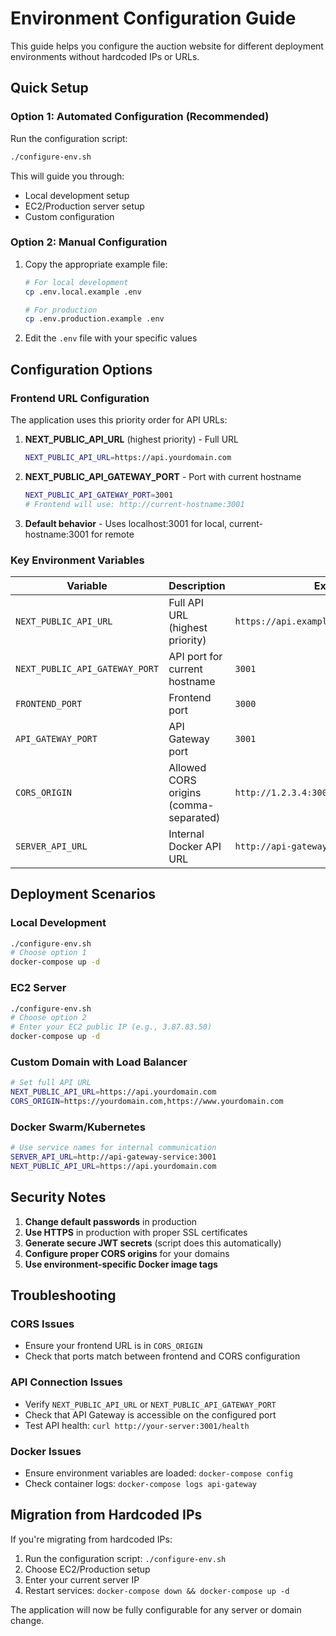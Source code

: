 # Environment Configuration Guide

This guide helps you configure the auction website for different deployment environments without hardcoded IPs or URLs.

## Quick Setup

### Option 1: Automated Configuration (Recommended)

Run the configuration script:
```bash
./configure-env.sh
```

This will guide you through:
- Local development setup
- EC2/Production server setup  
- Custom configuration

### Option 2: Manual Configuration

1. Copy the appropriate example file:
   ```bash
   # For local development
   cp .env.local.example .env
   
   # For production
   cp .env.production.example .env
   ```

2. Edit the `.env` file with your specific values

## Configuration Options

### Frontend URL Configuration

The application uses this priority order for API URLs:

1. **NEXT_PUBLIC_API_URL** (highest priority) - Full URL
   ```bash
   NEXT_PUBLIC_API_URL=https://api.yourdomain.com
   ```

2. **NEXT_PUBLIC_API_GATEWAY_PORT** - Port with current hostname
   ```bash
   NEXT_PUBLIC_API_GATEWAY_PORT=3001
   # Frontend will use: http://current-hostname:3001
   ```

3. **Default behavior** - Uses localhost:3001 for local, current-hostname:3001 for remote

### Key Environment Variables

| Variable | Description | Example |
|----------|-------------|---------|
| `NEXT_PUBLIC_API_URL` | Full API URL (highest priority) | `https://api.example.com` |
| `NEXT_PUBLIC_API_GATEWAY_PORT` | API port for current hostname | `3001` |
| `FRONTEND_PORT` | Frontend port | `3000` |
| `API_GATEWAY_PORT` | API Gateway port | `3001` |
| `CORS_ORIGIN` | Allowed CORS origins (comma-separated) | `http://1.2.3.4:3000,https://example.com` |
| `SERVER_API_URL` | Internal Docker API URL | `http://api-gateway:3001` |

## Deployment Scenarios

### Local Development
```bash
./configure-env.sh
# Choose option 1
docker-compose up -d
```

### EC2 Server
```bash
./configure-env.sh
# Choose option 2
# Enter your EC2 public IP (e.g., 3.87.83.50)
docker-compose up -d
```

### Custom Domain with Load Balancer
```bash
# Set full API URL
NEXT_PUBLIC_API_URL=https://api.yourdomain.com
CORS_ORIGIN=https://yourdomain.com,https://www.yourdomain.com
```

### Docker Swarm/Kubernetes
```bash
# Use service names for internal communication
SERVER_API_URL=http://api-gateway-service:3001
NEXT_PUBLIC_API_URL=https://api.yourdomain.com
```

## Security Notes

1. **Change default passwords** in production
2. **Use HTTPS** in production with proper SSL certificates
3. **Generate secure JWT secrets** (script does this automatically)
4. **Configure proper CORS origins** for your domains
5. **Use environment-specific Docker image tags**

## Troubleshooting

### CORS Issues
- Ensure your frontend URL is in `CORS_ORIGIN`
- Check that ports match between frontend and CORS configuration

### API Connection Issues
- Verify `NEXT_PUBLIC_API_URL` or `NEXT_PUBLIC_API_GATEWAY_PORT`
- Check that API Gateway is accessible on the configured port
- Test API health: `curl http://your-server:3001/health`

### Docker Issues
- Ensure environment variables are loaded: `docker-compose config`
- Check container logs: `docker-compose logs api-gateway`

## Migration from Hardcoded IPs

If you're migrating from hardcoded IPs:

1. Run the configuration script: `./configure-env.sh`
2. Choose EC2/Production setup
3. Enter your current server IP
4. Restart services: `docker-compose down && docker-compose up -d`

The application will now be fully configurable for any server or domain change.
